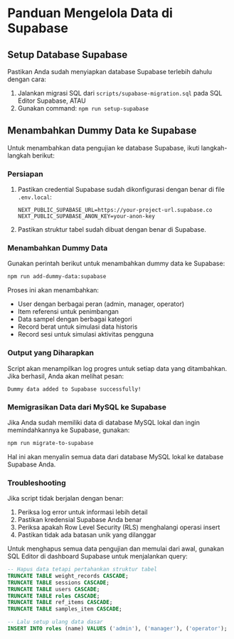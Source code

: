 # Panduan Mengelola Data di Supabase

## Setup Database Supabase

Pastikan Anda sudah menyiapkan database Supabase terlebih dahulu dengan cara:
1. Jalankan migrasi SQL dari `scripts/supabase-migration.sql` pada SQL Editor Supabase, ATAU
2. Gunakan command: `npm run setup-supabase`

## Menambahkan Dummy Data ke Supabase

Untuk menambahkan data pengujian ke database Supabase, ikuti langkah-langkah berikut:

### Persiapan

1. Pastikan credential Supabase sudah dikonfigurasi dengan benar di file `.env.local`:
   ```
   NEXT_PUBLIC_SUPABASE_URL=https://your-project-url.supabase.co
   NEXT_PUBLIC_SUPABASE_ANON_KEY=your-anon-key
   ```

2. Pastikan struktur tabel sudah dibuat dengan benar di Supabase.

### Menambahkan Dummy Data

Gunakan perintah berikut untuk menambahkan dummy data ke Supabase:

```bash
npm run add-dummy-data:supabase
```

Proses ini akan menambahkan:
- User dengan berbagai peran (admin, manager, operator)
- Item referensi untuk penimbangan
- Data sampel dengan berbagai kategori
- Record berat untuk simulasi data historis
- Record sesi untuk simulasi aktivitas pengguna

### Output yang Diharapkan

Script akan menampilkan log progres untuk setiap data yang ditambahkan. Jika berhasil, Anda akan melihat pesan:

```
Dummy data added to Supabase successfully!
```

### Memigrasikan Data dari MySQL ke Supabase

Jika Anda sudah memiliki data di database MySQL lokal dan ingin memindahkannya ke Supabase, gunakan:

```bash
npm run migrate-to-supabase
```

Hal ini akan menyalin semua data dari database MySQL lokal ke database Supabase Anda.

### Troubleshooting

Jika script tidak berjalan dengan benar:

1. Periksa log error untuk informasi lebih detail
2. Pastikan kredensial Supabase Anda benar
3. Periksa apakah Row Level Security (RLS) menghalangi operasi insert
4. Pastikan tidak ada batasan unik yang dilanggar

Untuk menghapus semua data pengujian dan memulai dari awal, gunakan SQL Editor di dashboard Supabase untuk menjalankan query:

```sql
-- Hapus data tetapi pertahankan struktur tabel
TRUNCATE TABLE weight_records CASCADE;
TRUNCATE TABLE sessions CASCADE;
TRUNCATE TABLE users CASCADE;
TRUNCATE TABLE roles CASCADE;
TRUNCATE TABLE ref_items CASCADE;
TRUNCATE TABLE samples_item CASCADE;

-- Lalu setup ulang data dasar
INSERT INTO roles (name) VALUES ('admin'), ('manager'), ('operator');
```
